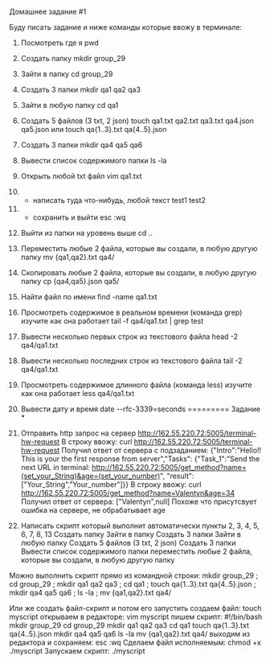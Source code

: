 Домашнее задание #1

Буду писать задание и ниже команды которые ввожу в терминале:
1. Посмотреть где я
pwd
2. Создать папку
mkdir group_29
3. Зайти в папку
cd group_29
4. Создать 3 папки
mkdir qa1 qa2 qa3
5. Зайти в любую папку
cd qa1
6. Создать 5 файлов (3 txt, 2 json)
touch qa1.txt qa2.txt qa3.txt qa4.json qa5.json
или
touch qa{1..3}.txt qa{4..5}.json
7. Создать 3 папки
mkdir qa4 qa5 qa6
8. Вывести список содержимого папки
ls -la
9. Открыть любой txt файл
vim qa1.txt
10. + написать туда что-нибудь, любой текст
test1
test2
11. + сохранить и выйти
esc :wq
12. Выйти из папки на уровень выше
cd ..
13. Переместить любые 2 файла, которые вы создали, в любую другую папку
mv {qa1,qa2}.txt qa4/
14. Скопировать любые 2 файла, которые вы создали, в любую другую папку
cp {qa4,qa5}.json qa5/
15. Найти файл по имени
find -name qa1.txt
16. Просмотреть содержимое в реальном времени (команда grep) изучите как она работает
tail -f qa4/qa1.txt | grep test
17. Вывести несколько первых строк из текстового файла
head -2 qa4/qa1.txt
18. Вывести несколько последних строк из текстового файла
tail -2 qa4/qa1.txt
19. Просмотреть содержимое длинного файла (команда less) изучите как она работает
less qa4/qa1.txt
20. Вывести дату и время
date --rfc-3339=seconds
=========
Задание *
1. Отправить http запрос на сервер http://162.55.220.72:5005/terminal-hw-request
В строку ввожу:
curl http://162.55.220.72:5005/terminal-hw-request
Получил ответ от сервера с подзаданием:
{"Intro":"Hello!! This is your the first response from server","Tasks":
{"Task_1":"Send the next URL in terminal: http://162.55.220.72:5005/get_method?name=(set_your_String)&age=(set_your_number)",
"result":["Your_String","Your_number"]}}
В строку ввожу:
curl http://162.55.220.72:5005/get_method?name=Valentyn&age=34
Получил ответ от сервера:
["Valentyn",null]
Похоже что присутсвует ошибка на сервере, не обрабатывает age

2. Написать скрипт который выполнит автоматически пункты 2, 3, 4, 5, 6, 7, 8, 13
Создать папку
Зайти в папку
Создать 3 папки
Зайти в любую папку
Создать 5 файлов (3 txt, 2 json)
Создать 3 папки
Вывести список содержимого папки
переместить любые 2 файла, которые вы создали, в любую другую папку

Можно выполнить скрипт прямо из командной строки:
mkdir group_29 ; cd group_29 ; mkdir qa1 qa2 qa3 ; cd qa1 ; touch qa{1..3}.txt qa{4..5}.json ; mkdir qa4 qa5 qa6 ; ls -la ; mv {qa1,qa2}.txt qa4/

Или же создать файл-скрипт и потом его запустить
создаем файл:
touch myscript
открываем в редакторе:
vim myscript
пишем скрипт:
#!/bin/bash
mkdir group_29
cd group_29
mkdir qa1 qa2 qa3
cd qa1
touch qa{1..3}.txt qa{4..5}.json
mkdir qa4 qa5 qa6
ls -la
mv {qa1,qa2}.txt qa4/
выходим из редактора и сохраняем:
esc :wq
Сделаем файл исполняемым:
chmod +x ./myscript
Запускаем скрипт:
./myscript

